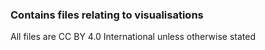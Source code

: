 ### Contains files relating to visualisations
All files are CC BY 4.0 International unless otherwise stated
